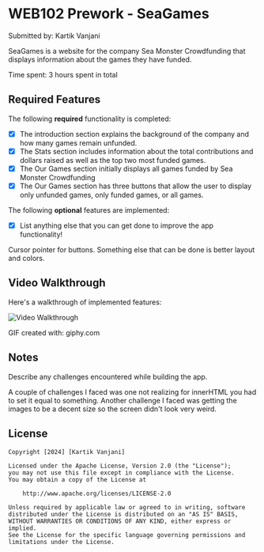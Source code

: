 # WEB102 Prework - SeaGames

Submitted by: Kartik Vanjani

SeaGames is a website for the company Sea Monster Crowdfunding that displays information about the games they have funded.

Time spent: 3 hours spent in total

## Required Features

The following **required** functionality is completed:

* [x] The introduction section explains the background of the company and how many games remain unfunded.
* [x] The Stats section includes information about the total contributions and dollars raised as well as the top two most funded games.
* [x] The Our Games section initially displays all games funded by Sea Monster Crowdfunding
* [x] The Our Games section has three buttons that allow the user to display only unfunded games, only funded games, or all games.

The following **optional** features are implemented:

* [x] List anything else that you can get done to improve the app functionality!

Cursor pointer for buttons.
Something else that can be done is better layout and colors.

## Video Walkthrough

Here's a walkthrough of implemented features:

<img src='giphy.mp4' title='Video Walkthrough' width='' alt='Video Walkthrough' />

<!-- Replace this with whatever GIF tool you used! -->
GIF created with: giphy.com
<!-- Recommended tools:
[Kap](https://getkap.co/) for macOS
[ScreenToGif](https://www.screentogif.com/) for Windows
[peek](https://github.com/phw/peek) for Linux. -->

## Notes

Describe any challenges encountered while building the app.

A couple of challenges I faced was one not realizing for innerHTML you had to set it equal to something. Another challenge I faced was getting the images to be a decent size so the screen didn't look very weird.

## License

    Copyright [2024] [Kartik Vanjani]

    Licensed under the Apache License, Version 2.0 (the "License");
    you may not use this file except in compliance with the License.
    You may obtain a copy of the License at

        http://www.apache.org/licenses/LICENSE-2.0

    Unless required by applicable law or agreed to in writing, software
    distributed under the License is distributed on an "AS IS" BASIS,
    WITHOUT WARRANTIES OR CONDITIONS OF ANY KIND, either express or implied.
    See the License for the specific language governing permissions and
    limitations under the License.
